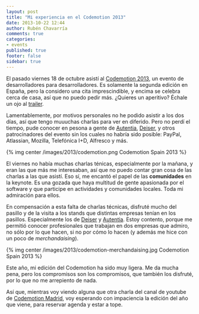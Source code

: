 ```yaml
---
layout: post
title: "Mi experiencia en el Codemotion 2013"
date: 2013-10-22 12:44
author: Rubén Chavarría
comments: true
categories: 
- events
published: true
footer: false
sidebar: true
---
```


El pasado viernes 18 de octubre asistí al [Codemotion 2013], un evento de
desarrolladores para desarrolladores. Es solamente la segunda edición en España,
pero la considero una cita imprescindible, y encima se celebra cerca de casa, 
así que no puedo pedir más. ¿Quieres un aperitivo? Échale un ojo al [trailer].

[Codemotion 2013]: http://madrid.codemotionworld.com
[trailer]: http://www.youtube.com/watch?v=SxP67piQp2U

Lamentablemente, por motivos personales no he podido asistir a los dos días,
así que tengo muuuchas charlas para ver en diferido. Pero no perdí el tiempo, 
pude conocer en pesona a gente de [Autentia], [Deiser], y otros patrocinadores del
evento sin los cuales no habría sido posible: PayPal, Atlassian, Mozilla, Telefónica I+D,
Alfresco y más.

[Autentia]: http://www.autentia.com
[Deiser]: http://www.deiser.com

{% img center /images/2013/codemotion.png Codemotion Spain 2013 %}

<!-- more -->

El viernes no había muchas charlas ténicas, especialmente por la mañana,
y eran las que más me interesaban, así que no puedo contar gran cosa de las charlas a
las que asistí. Eso sí, me encantó el papel de las **comunidades** en la keynote. Es
una gozada que haya multitud de gente apasionada por el software y que participe
en actividades y comunidades locales. Toda mi admiración para ellos.

En compensación a esta falta de charlas técnicas, disfruté mucho del pasillo y de la visita
a los stands que distintas empresas tenían en los pasillos. Especialmente los
de [Deiser] y [Autentia]. Estoy contento, porque me permitió conocer profesionales
que trabajan en dos empresas que admiro, no sólo por lo que hacen, si no por cómo
lo hacen (y además me hice con un poco de *merchandaising*). 

{% img center /images/2013/codemotion-merchandaising.jpg Codemotion Spain 2013 %}

Este año, mi edición del Codemotion ha sido muy ligera. Me da mucha pena, pero
los compromisos son los compromisos, que también los disfruté, por lo que no me
arrepiento de nada. 

Así que, mientras voy viendo alguna que otra charla del canal de youtube de 
[Codemotion Madrid], voy esperando con impaciencia la edición del año que viene, para
reservar agenda y estar a tope.

[Codemotion Madrid]: http://www.youtube.com/channel/UCJ91eUdxXwLYyaeIN1rGg-g
